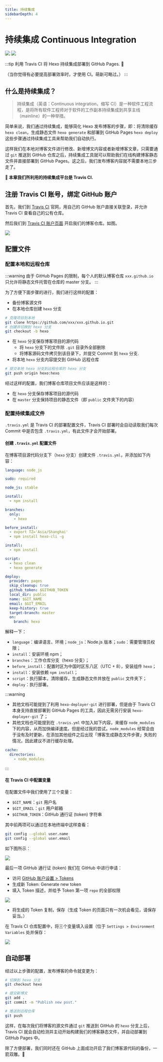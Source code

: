 ```yaml
---
title: 持续集成
sidebarDepth: 4
---
```


# 持续集成 Continuous Integration

[![](https://img.shields.io/badge/Maintained--by-EasyHexo-42B983.svg?longCache=true&style=flat-square)](https://github.com/EasyHexo/Easy-Hexo)
[![](https://img.shields.io/badge/Author-SpencerWoo-E87A90.svg?longCache=true&style=flat-square)](https://github.com/spencerwooo)

:::tip
利用 Travis CI 将 Hexo 持续集成部署到 GitHub Pages. 👷

（当你觉得有必要提高部署效率时，才使用 CI。萌新可略过。）
:::

## 什么是持续集成？

> 持续集成（英语：Continuous integration，缩写 CI）是一种软件工程流程，是将所有软件工程师对于软件的工作副本持续集成到共享主线（mainline）的一种举措。

简单来说，我们通过持续集成，能够简化 Hexo 发布博客的步骤，即：将清除缓存 `hexo clean`，生成静态文件 `hexo generate` 和部署到 GitHub Pages `hexo deploy` 这些步骤通过持续集成工具来帮助我们自动执行。

这样我们在本地对博客文件进行修改、新增博文内容或者新增博客文章，只需要通过 `git` 推送到 GitHub 仓库之后，持续集成工具就可以帮助我们在线构建博客静态文件并直接部署到 GitHub Pages。这之后，我们发布博客内容就不需要本地三步走了。

**👷 本章我们所利用的持续集成平台是 Travis CI.**

## 注册 Travis CI 账号，绑定 GitHub 账户

首先，我们到 [Travis CI](https://travis-ci.org/) 官网，用自己的 GitHub 账户直接关联登录，并允许 Travis CI 查看自己的公有仓库。

然后我们到 [Travis CI 账户页面](https://travis-ci.org/account/repositories) 开启我们的博客仓库。如图。

![](@img/1/1-5/1.png)

## 配置文件

### 配置本地和远程仓库

:::warning
由于 GitHub Pages 的限制，每个人的默认博客仓库 `xxx.github.io` 只允许将静态文件托管在仓库的 master 分支。
:::

为了方便下面步骤的进行，我们进行这样的配置：

- 备份博客源文件
- 在本地仓库创建 `hexo` 分支

```bash
# 克隆项目到本地
git clone https://github.com/xxx/xxx.github.io.git
# 创建并切换到 hexo 分支
git checkout -b hexo
```

- 在 `hexo` 分支保存博客项目的源代码
    - 将 `hexo` 分支下的文件除 `.git` 目录外全部删除
    - 将博客源码文件拷贝到该目录下，并提交 Commit 到 `hexo` 分支.
- 将本地 `hexo` 分支内容提交到 GitHub 远程仓库

```bash
# 提交本地 hexo 分支到远程仓库的 hexo 分支
git push origin hexo:hexo
```

经过这样的配置，我们博客仓库项目文件应该是这样的：

- 在 `hexo` 分支保存博客项目的源代码
- 在 `master` 分支保持项目的静态文件（即 `public` 文件夹下的内容）

### 配置持续集成文件

`.travis.yml` 是 Travis CI 的部署配置文件，Travis CI 部署时会自动读取我们每次 Commit 中是否包含 `.travis.yml`，有此文件才会开始部署。

#### 创建 `.travis.yml` 配置文件

在博客项目源代码分支下（`hexo` 分支）创建文件 `.travis.yml`，并添加如下内容：

```yaml
language: node_js

sudo: required

node_js: stable

install:
  - npm install

branches:
  only:
    - hexo

before_install: 
  - export TZ='Asia/Shanghai'
  - npm install hexo-cli -g

install:
  - npm install

script:
  - hexo clean
  - hexo generate

deploy:
  provider: pages
  skip_cleanup: true
  github_token: $GITHUB_TOKEN
  local_dir: public
  name: $GIT_NAME
  email: $GIT_EMAIL
  keep-history: true
  target-branch: master
  on:
    branch: hexo
```

解释一下：

- `language`：编译语言、环境；`node_js`：Node.js 版本；`sudo`：需要管理员权限；
- `install`：安装环境 npm；
- `branches`：工作仓库分支（hexo 分支）；
- `before_install`：配置时区为中国时区东八区（UTC + 8），安装组件 `hexo`；
- `install`：安装依赖 `npm install`；
- `script`：执行脚本，清除缓存，生成静态文件并放在 `public` 文件夹下；
- `deploy`：执行部署。

:::warning
- 其他文档可能提到了利用 `hexo-deployer-git` 进行部署，但是由于 Travis CI 本身支持直接部署到 GitHub Pages 的工具，因此无需另行安装 `hexo-deployer-git` 了；
- 其他文档也可能提到在 `.travis.yml` 中加入如下内容，来缓存 `node_modules` 下的内容，从而加快编译速度。但是经过我的尝试，`node_modules` 经常会由于没有及时更新，在添加其他组件之后出现「博客生成静态文件步骤」失败的情况，因此建议不进行缓存处理。

```yaml
cache:
  directories:
    - node_modules
```
:::

#### 在 Travis CI 中配置变量

在配置文件中我们使用了三个变量：

- `$GIT_NAME`：`git` 用户名
- `$GIT_EMAIL`：`git` 用户邮箱
- `$GITHUB_TOKEN`：GitHub 通行证 (token) 字符串

其中前两项可以通过在本地终端中这样查看：

```bash
git config --global user.name
git config --global user.email
```

如下图所示：

![](@img/1/1-5/2.png)

最后一项 GitHub 通行证 (token) 我们在 GitHub 中进行申请：

- 访问 [GitHub 账户设置 > Tokens](https://github.com/settings/tokens)
- 生成新 Token: Generate new token
- 填入 Token 描述，并给予 Token 第一项 `repo` 的全部权限

![](@img/1/1-5/3.png)

- 将生成的 Token 复制，保存（生成 Token 的页面只有一次机会看见，请保存妥当。）

在 Travis CI 仓库配置中，将三个变量填入设置（位于 `Settings > Environment Variables` 处并保存：

![](@img/1/1-5/4.png)

## 自动部署

经过以上步骤的配置，发布博客的命令就变更为：

```bash
# 切换到 hexo 分支
git checkout hexo

# 提交新博文
git add .
git commit -m "Publish new post."

# 推送到远程仓库
git push
```

这样，在每次我们将博客的源文件通过 `git` 推送到 GitHub 的 `hexo` 分支上后，Travis CI 就会自动检测并主动开始构建我们的博客静态文件，并自动部署到 GitHub Pages 中。

除了方便部署，我们同时还在 GitHub 上面成功开启了我们博客源代码的备份，一箭双雕。👷